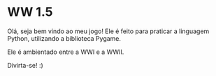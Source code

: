 # WW 1.5

Olá, seja bem vindo ao meu jogo! Ele é feito para praticar a linguagem Python, utilizando a biblioteca Pygame.

Ele é ambientado entre a WWI e a WWII.

Divirta-se! :)